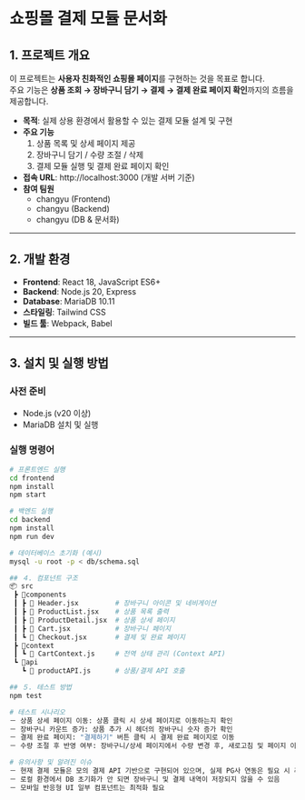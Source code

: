# 쇼핑몰 결제 모듈 문서화

## 1. 프로젝트 개요
이 프로젝트는 **사용자 친화적인 쇼핑몰 페이지**를 구현하는 것을 목표로 합니다.  
주요 기능은 **상품 조회 → 장바구니 담기 → 결제 → 결제 완료 페이지 확인**까지의 흐름을 제공합니다.  

- **목적**: 실제 상용 환경에서 활용할 수 있는 결제 모듈 설계 및 구현
- **주요 기능**
  1. 상품 목록 및 상세 페이지 제공
  2. 장바구니 담기 / 수량 조절 / 삭제
  3. 결제 모듈 실행 및 결제 완료 페이지 확인
- **접속 URL**: http://localhost:3000 (개발 서버 기준)
- **참여 팀원**
  - changyu (Frontend)
  - changyu (Backend)
  - changyu (DB & 문서화)

---

## 2. 개발 환경
- **Frontend**: React 18, JavaScript ES6+
- **Backend**: Node.js 20, Express
- **Database**: MariaDB 10.11
- **스타일링**: Tailwind CSS
- **빌드 툴**: Webpack, Babel

---

## 3. 설치 및 실행 방법
### 사전 준비
- Node.js (v20 이상)
- MariaDB 설치 및 실행

### 실행 명령어
```bash
# 프론트엔드 실행
cd frontend
npm install
npm start

# 백엔드 실행
cd backend
npm install
npm run dev

# 데이터베이스 초기화 (예시)
mysql -u root -p < db/schema.sql

## ４. 컴포넌트 구조
📦 src
 ┣ 📂components
 ┃ ┣ 📜 Header.jsx         # 장바구니 아이콘 및 네비게이션
 ┃ ┣ 📜 ProductList.jsx    # 상품 목록 출력
 ┃ ┣ 📜 ProductDetail.jsx  # 상품 상세 페이지
 ┃ ┣ 📜 Cart.jsx           # 장바구니 페이지
 ┃ ┗ 📜 Checkout.jsx       # 결제 및 완료 페이지
 ┣ 📂context
 ┃ ┗ 📜 CartContext.js     # 전역 상태 관리 (Context API)
 ┗ 📂api
   ┗ 📜 productAPI.js      # 상품/결제 API 호출

## ５. 테스트 방법
npm test

# 테스트 시나리오
－ 상품 상세 페이지 이동: 상품 클릭 시 상세 페이지로 이동하는지 확인
－ 장바구니 카운트 증가: 상품 추가 시 헤더의 장바구니 숫자 증가 확인
－ 결제 완료 페이지: "결제하기" 버튼 클릭 시 결제 완료 페이지로 이동
－ 수량 조절 후 반영 여부: 장바구니/상세 페이지에서 수량 변경 후, 새로고침 및 페이지 이동 시 변경 내용 유지 확인

# 유의사항 및 알려진 이슈
－ 현재 결제 모듈은 모의 결제 API 기반으로 구현되어 있으며, 실제 PG사 연동은 필요 시 추가 개발 필요
－ 로컬 환경에서 DB 초기화가 안 되면 장바구니 및 결제 내역이 저장되지 않을 수 있음
－ 모바일 반응형 UI 일부 컴포넌트는 최적화 필요

